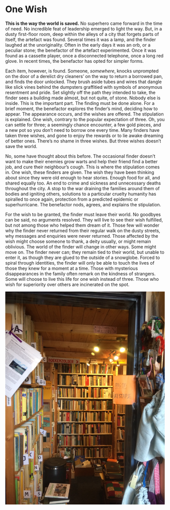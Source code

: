 
# One Wish

**This is the way the world is saved.**
No superhero came forward in the time of need. No incredible feat of leadership emerged to light the way. But, in a dusty first-floor room, deep within the alleys of a city that forgets parts of itself, the artefact was found. Several times it was a lamp, and the finder laughed at the unoriginality. Often in the early days it was an orb, or a peculiar stone; the benefactor of the artefact experimented. Once it was found as a cassette player, once a disconnected telephone, once a long red glove. In recent times, the benefactor has opted for simpler forms.

Each item, however, is found. Someone, *somewhere*, knocks unprompted on the door of a derelict dry cleaners’ on the way to return a borrowed pan, and finds the door unlocked. They brush aside tubes and wires that dangle like slick vines behind the dumpsters graffitied with symbols of anonymous resentment and pride. Set slightly off the path they intended to take, the finder sees a building made almost, but not quite, of stone. Nobody else is inside. This is the important part. The finding must be done alone. For a brief moment, the benefactor explores the finder’s mind, deciding how to appear. The appearance occurs, and the wishes are offered. The stipulation is explained. One wish, contrary to the popular expectation of three. Oh, you can settle for three; a seemingly chance encounter, a few gold pieces, and a new pot so you don’t need to borrow one every time. Many finders have taken three wishes, and gone to enjoy the rewards or to lie awake dreaming of better ones. There’s no shame in three wishes. But three wishes doesn’t save the world.

No, some have thought about this before. The occasional finder doesn’t want to make their enemies grow warts and help their friend find a better job, and cure their neighbour’s cough. This is where the stipulation comes in. One wish, these finders are given. The wish they have been thinking about since they were old enough to hear stories. Enough food for all, and shared equally too. An end to crime and sickness and unnecessary deaths throughout the city. A stop to the war draining the families around them of bodies and igniting others, solutions to a particular cruelty humanity has spiralled to once again, protection from a predicted epidemic or superhurricane. The benefactor nods, agrees, and explains the stipulation.

For the wish to be granted, the finder must leave their world. No goodbyes can be said, no arguments resolved. They will live to see their wish fulfilled, but not among those who helped them dream of it. Those few will wonder why the finder never returned from their regular walk on the dusty streets, why messages and enquiries were never returned. Those affected by the wish might choose someone to thank, a deity usually, or might remain oblivious. The world of the finder will change in other ways. Some might move on. The finder never can; they remain tied to their world, but unable to enter it, as though they are glued to the outside of a snowglobe. Forced to spiral through identities, the finder will only be able to touch the lives of those they knew for a moment at a time. Those with mysterious disappearances in the family often remark on the kindness of strangers. Some will choose to live this life for one wish instead of three.
Those who wish for superiority over others are incinerated on the spot.

![bookstore](img/bookstore.jpg)
